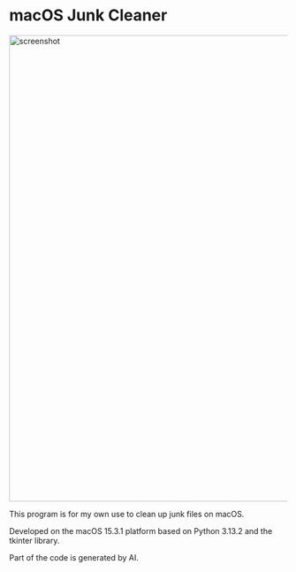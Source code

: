 # macOS Junk Cleaner

<img width="844" alt="screenshot" src="https://github.com/user-attachments/assets/f1190619-9a2e-42eb-b0fc-e6a017c7bd1a" />

This program is for my own use to clean up junk files on macOS. 

Developed on the macOS 15.3.1 platform based on Python 3.13.2 and the tkinter library. 

Part of the code is generated by AI. 

